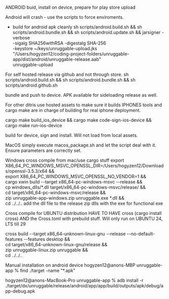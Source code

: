 ANDROID 
buid, install on device, prepare for play store upload

Android will crash - use the scripts to force enviroments.
 - build for android apk cleanly
sh scripts/android.build.sh && sh scripts/android.bundle.sh && sh scripts/android.update.sh && jarsigner -verbose \
  -sigalg SHA256withRSA -digestalg SHA-256 \
  -keystore ~/keys/unruggable-upload.jks \
  "/Users/hogyzen12/coding-project-folders/unruggable-app/dist/android/unruggable-release.aab" \
  unruggable-upload

For self hosted release via github and not through store.
sh scripts/android.build.sh && sh scripts/android.bundle.sh && sh scripts/android.github.sh

bundle and push to device. APK available for sideloading release as well.

For other ditris use hosted assets to make sure it builds
IPHONES
tools and cargo make are in charge of building for real iphone deployment. 

cargo make build_ios_device && cargo make code-sign-ios-device && cargo make run-ios-device

build for device, sign and install. Will not load from local assets. 

MacOS
simply execute macos_package.sh and let the script deal with it.
Ensure parameters are correctly set.

Windows
cross compile from mac/use cargo stuff
export X86_64_PC_WINDOWS_MSVC_OPENSSL_DIR=/Users/hogyzen12/Downloads/openssl-3.5.3/x64 && \
export X86_64_PC_WINDOWS_MSVC_OPENSSL_NO_VENDOR=1 && \
cargo xwin build --target x86_64-pc-windows-msvc --release && \
cp windows_dlls/*.dll target/x86_64-pc-windows-msvc/release/ && \
cd target/x86_64-pc-windows-msvc/release && \
zip unruggable-app-windows.zip unruggable.exe *.dll && \
cd ../../..
add the dll file to the release
zip dlls with the exe for functional exe

Cross compile for UBUNTU distribution
HAVE TO HAVE cross (cargo install cross) 
AND the Cross.toml with prebuild stuff.
Will only run on UBUNTU 24, LTS till 29

cross build --target x86_64-unknown-linux-gnu --release --no-default-features --features desktop && \
cd target/x86_64-unknown-linux-gnu/release && \
zip unruggable-linux.zip unruggable && \
cd ../../..

Manual installation on android device
hogyzen12@anons-MBP unruggable-app % find ./target -name "*.apk"

hogyzen12@anons-MacBook-Pro unruggable-app % adb install -r ./target/dx/unruggable/release/android/app/app/build/outputs/apk/debug/app-debug.apk


